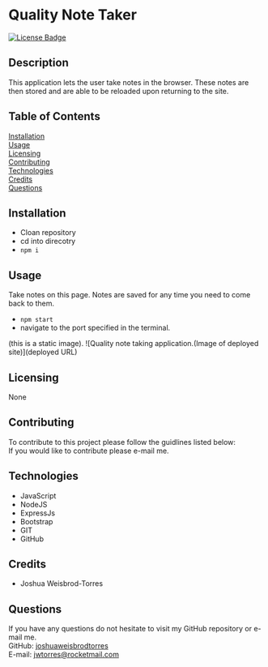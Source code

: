 # Quality Note Taker
[![License Badge](https://img.shields.io/badge/license-None-red)](#)

## Description  
This application lets the user take notes in the browser. These notes are then stored and are able to be reloaded upon returning to the site.

## Table of Contents  
[Installation](#Installation)  
[Usage](#Usage)  
[Licensing](#Licensing)  
[Contributing](#Contributing)  
[Technologies](#Technologies)  
[Credits](#Credits)  
[Questions](#Questions)

## Installation
- Cloan repository
- cd into direcotry
- ```npm i```

## Usage  
Take notes on this page. Notes are saved for any time you need to come back to them.  
- ```npm start```
- navigate to the port specified in the terminal.

(this is a static image). 
![Quality note taking application.(Image of deployed site)](deployed URL) 

## Licensing  
None  

## Contributing  
To contribute to this project please follow the guidlines listed below:  
If you would like to contribute please e-mail me.

## Technologies 
- JavaScript
- NodeJS
- ExpressJs
- Bootstrap
- GIT
- GitHub

## Credits 
- Joshua Weisbrod-Torres

## Questions  
If you have any questions do not hesitate to visit my GitHub repository or e-mail me.  
GitHub: [joshuaweisbrodtorres](https://github.com/joshuaweisbrodtorres)  
E-mail: [jwtorres@rocketmail.com](mailto:jwtorres@rocketmail.com)